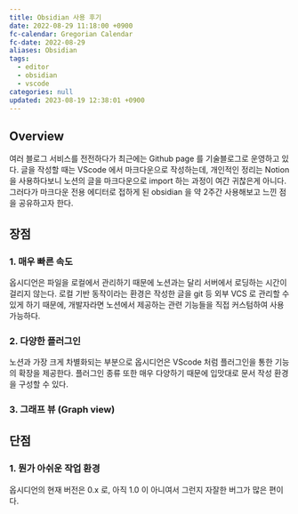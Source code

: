 ```yaml
---
title: Obsidian 사용 후기
date: 2022-08-29 11:18:00 +0900
fc-calendar: Gregorian Calendar
fc-date: 2022-08-29
aliases: Obsidian
tags:
  - editor
  - obsidian
  - vscode
categories: null
updated: 2023-08-19 12:38:01 +0900
---
```


## Overview

여러 블로그 서비스를 전전하다가 최근에는 Github page 를 기술블로그로 운영하고 있다. 글을 작성할 때는 VScode 에서 마크다운으로 작성하는데, 개인적인 정리는 Notion 을 사용하다보니 노션의 글을 마크다운으로 import 하는 과정이 여간 귀찮은게 아니다. 그러다가 마크다운 전용 에디터로 접하게 된 obsidian 을 약 2주간 사용해보고 느낀 점을 공유하고자 한다.

## 장점

### 1. 매우 빠른 속도

옵시디언은 파일을 로컬에서 관리하기 때문에 노션과는 달리 서버에서 로딩하는 시간이 걸리지 않는다. 로컬 기반 동작이라는 환경은 작성한 글을 git 등 외부 VCS 로 관리할 수 있게 하기 때문에, 개발자라면 노션에서 제공하는 관련 기능들을 직접 커스텀하여 사용 가능하다. 

### 2. 다양한 플러그인

노션과 가장 크게 차별화되는 부분으로 옵시디언은 VScode 처럼 플러그인을 통한 기능의 확장을 제공한다. 플러그인 종류 또한 매우 다양하기 때문에 입맛대로 문서 작성 환경을 구성할 수 있다.

### 3. 그래프 뷰 (Graph view)

## 단점

### 1. 뭔가 아쉬운 작업 환경

옵시디언의 현재 버전은 0.x 로, 아직 1.0 이 아니여서 그런지 자잘한 버그가 많은 편이다.

